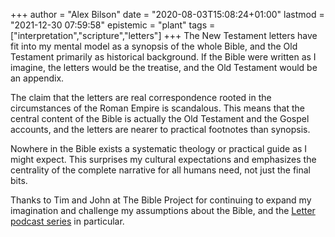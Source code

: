 +++
author = "Alex Bilson"
date = "2020-08-03T15:08:24+01:00"
lastmod = "2021-12-30 07:59:58"
epistemic = "plant"
tags = ["interpretation","scripture","letters"]
+++
The New Testament letters have fit into my mental model as a synopsis of the whole Bible, and the Old Testament primarily as historical background. If the Bible were written as I imagine, the letters would be the treatise, and the Old Testament would be an appendix.

The claim that the letters are real correspondence rooted in the circumstances of the Roman Empire is scandalous. This means that the central content of the Bible is actually the Old Testament and the Gospel accounts, and the letters are nearer to practical footnotes than synopsis.

Nowhere in the Bible exists a systematic theology or practical guide as I might expect. This surprises my cultural expectations and emphasizes the centrality of the complete narrative for all humans need, not just the final bits.

Thanks to Tim and John at The Bible Project for continuing to expand my imagination and challenge my assumptions about the Bible, and the [Letter podcast series](https://bibleproject.com/videos/new-testament-letters-epistles-historical-context/) in particular.
